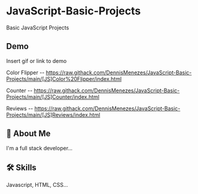 # JavaScript-Basic-Projects
Basic JavaScript Projects



## Demo

Insert gif or link to demo

Color Flipper -- https://raw.githack.com/DennisMenezes/JavaScript-Basic-Projects/main/[JS]Color%20Flipper/index.html

Counter -- https://raw.githack.com/DennisMenezes/JavaScript-Basic-Projects/main/[JS]Counter/index.html

Reviews -- 
      https://raw.githack.com/DennisMenezes/JavaScript-Basic-Projects/main/[JS]Reviews/index.html



## 🚀 About Me
I'm a full stack developer...


## 🛠 Skills
Javascript, HTML, CSS...

